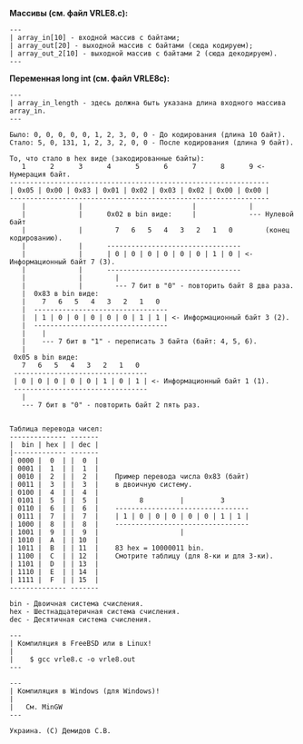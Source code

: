 **Массивы (см. файл VRLE8.c):**

```
---
| array_in[10] - входной массив с байтами;
| array_out[20] - выходной массив с байтами (сюда кодируем);
| array_out_2[10] - выходной массив с байтами 2 (сюда декодируем).
---
```

**Переменная long int (см. файл VRLE8c):**

```
---
| array_in_length - здесь должна быть указана длина входного массива array_in.
---
```
    
    Было: 0, 0, 0, 0, 0, 1, 2, 3, 0, 0 - До кодирования (длина 10 байт).
    Стало: 5, 0, 131, 1, 2, 3, 2, 0, 0 - После кодирования (длина 9 байт).

    То, что стало в hex виде (закодированные байты):
       1      2      3      4      5      6      7      8      9 <- Нумерация байт.
    ----------------------------------------------------------------
    | 0x05 | 0x00 | 0x83 | 0x01 | 0x02 | 0x03 | 0x02 | 0x00 | 0x00 |
    ----------------------------------------------------------------
       |             |                           |             |
       |             |      0x02 в bin виде:     |             --- Нулевой байт
       |             |        7   6   5   4   3   2   1   0        (конец кодированию).
       |             |      ---------------------------------
       |             |      | 0 | 0 | 0 | 0 | 0 | 0 | 1 | 0 | <- Информационный байт 7 (3).
       |             |      ---------------------------------
       |             |        |
       |             |        --- 7 бит в "0" - повторить байт 8 два раза.
       |  0x83 в bin виде:
       |    7   6   5   4   3   2   1   0
       |  ---------------------------------
       |  | 1 | 0 | 0 | 0 | 0 | 0 | 1 | 1 | <- Информационный байт 3 (2).
       |  ---------------------------------
       |    |
       |    --- 7 бит в "1" - переписать 3 байта (байт: 4, 5, 6).
       |
     0x05 в bin виде:
       7   6   5   4   3   2   1   0
     ---------------------------------
     | 0 | 0 | 0 | 0 | 0 | 1 | 0 | 1 | <- Информационный байт 1 (1).
     ---------------------------------
       |
       --- 7 бит в "0" - повторить байт 2 пять раз.


    Таблица перевода чисел:
    -------------- -------
    |  bin | hex | | dec |
    |------------- -------
    | 0000 |  0  | |  0  |
    | 0001 |  1  | |  1  |
    | 0010 |  2  | |  2  |    Пример перевода числа 0x83 (байт)
    | 0011 |  3  | |  3  |    в двоичную систему.
    | 0100 |  4  | |  4  |
    | 0101 |  5  | |  5  |          8         |         3
    | 0110 |  6  | |  6  |    ---------------------------------
    | 0111 |  7  | |  7  |    | 1 | 0 | 0 | 0 | 0 | 0 | 1 | 1 |
    | 1000 |  8  | |  8  |    ---------------------------------
    | 1001 |  9  | |  9  |                    |
    | 1010 |  A  | | 10  |
    | 1011 |  B  | | 11  |    83 hex = 10000011 bin.
    | 1100 |  C  | | 12  |    Смотрите таблицу (для 8-ки и для 3-ки).
    | 1101 |  D  | | 13  |
    | 1110 |  E  | | 14  |
    | 1111 |  F  | | 15  |
    -------------- -------

    bin - Двоичная система счисления.
    hex - Шестнадцатеричная система счисления.
    dec - Десятичная система счисления.

    ---
    | Компиляция в FreeBSD или в Linux!
    |
    |    $ gcc vrle8.c -o vrle8.out
    ---

    ---
    | Компиляция в Windows (для Windows)!
    |
    |   См. MinGW
    ---

    Украина. (C) Демидов С.В.
